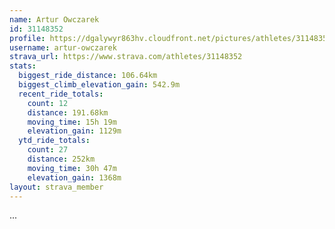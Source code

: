```yaml
---
name: Artur Owczarek
id: 31148352
profile: https://dgalywyr863hv.cloudfront.net/pictures/athletes/31148352/15906846/1/large.jpg
username: artur-owczarek
strava_url: https://www.strava.com/athletes/31148352
stats:
  biggest_ride_distance: 106.64km
  biggest_climb_elevation_gain: 542.9m
  recent_ride_totals:
    count: 12
    distance: 191.68km
    moving_time: 15h 19m
    elevation_gain: 1129m
  ytd_ride_totals:
    count: 27
    distance: 252km
    moving_time: 30h 47m
    elevation_gain: 1368m
layout: strava_member
--- 
```

...
